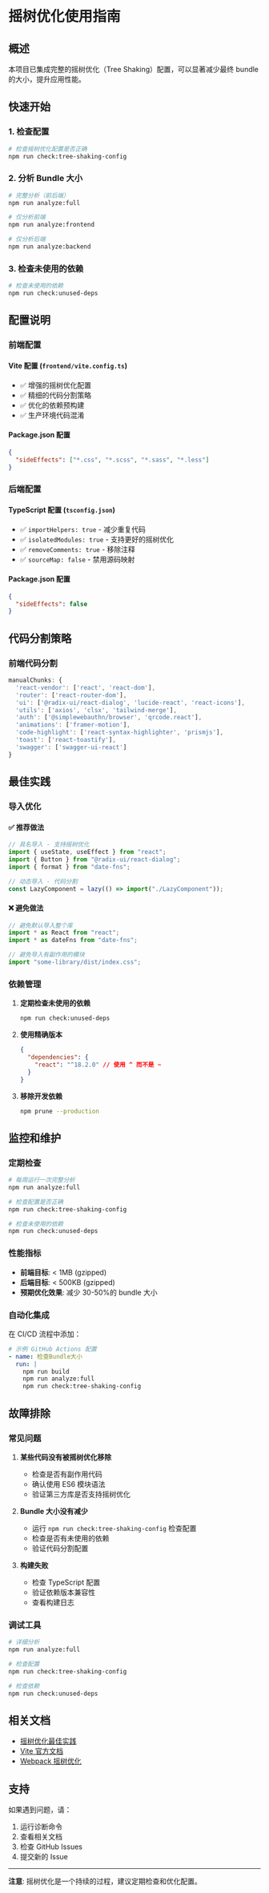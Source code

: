 # 摇树优化使用指南

## 概述

本项目已集成完整的摇树优化（Tree Shaking）配置，可以显著减少最终 bundle 的大小，提升应用性能。

## 快速开始

### 1. 检查配置

```bash
# 检查摇树优化配置是否正确
npm run check:tree-shaking-config
```

### 2. 分析 Bundle 大小

```bash
# 完整分析（前后端）
npm run analyze:full

# 仅分析前端
npm run analyze:frontend

# 仅分析后端
npm run analyze:backend
```

### 3. 检查未使用的依赖

```bash
# 检查未使用的依赖
npm run check:unused-deps
```

## 配置说明

### 前端配置

#### Vite 配置 (`frontend/vite.config.ts`)

- ✅ 增强的摇树优化配置
- ✅ 精细的代码分割策略
- ✅ 优化的依赖预构建
- ✅ 生产环境代码混淆

#### Package.json 配置

```json
{
  "sideEffects": ["*.css", "*.scss", "*.sass", "*.less"]
}
```

### 后端配置

#### TypeScript 配置 (`tsconfig.json`)

- ✅ `importHelpers: true` - 减少重复代码
- ✅ `isolatedModules: true` - 支持更好的摇树优化
- ✅ `removeComments: true` - 移除注释
- ✅ `sourceMap: false` - 禁用源码映射

#### Package.json 配置

```json
{
  "sideEffects": false
}
```

## 代码分割策略

### 前端代码分割

```typescript
manualChunks: {
  'react-vendor': ['react', 'react-dom'],
  'router': ['react-router-dom'],
  'ui': ['@radix-ui/react-dialog', 'lucide-react', 'react-icons'],
  'utils': ['axios', 'clsx', 'tailwind-merge'],
  'auth': ['@simplewebauthn/browser', 'qrcode.react'],
  'animations': ['framer-motion'],
  'code-highlight': ['react-syntax-highlighter', 'prismjs'],
  'toast': ['react-toastify'],
  'swagger': ['swagger-ui-react']
}
```

## 最佳实践

### 导入优化

#### ✅ 推荐做法

```typescript
// 具名导入 - 支持摇树优化
import { useState, useEffect } from "react";
import { Button } from "@radix-ui/react-dialog";
import { format } from "date-fns";

// 动态导入 - 代码分割
const LazyComponent = lazy(() => import("./LazyComponent"));
```

#### ❌ 避免做法

```typescript
// 避免默认导入整个库
import * as React from "react";
import * as dateFns from "date-fns";

// 避免导入有副作用的模块
import "some-library/dist/index.css";
```

### 依赖管理

1. **定期检查未使用的依赖**

   ```bash
   npm run check:unused-deps
   ```

2. **使用精确版本**

   ```json
   {
     "dependencies": {
       "react": "^18.2.0" // 使用 ^ 而不是 ~
     }
   }
   ```

3. **移除开发依赖**
   ```bash
   npm prune --production
   ```

## 监控和维护

### 定期检查

```bash
# 每周运行一次完整分析
npm run analyze:full

# 检查配置是否正确
npm run check:tree-shaking-config

# 检查未使用的依赖
npm run check:unused-deps
```

### 性能指标

- **前端目标**: < 1MB (gzipped)
- **后端目标**: < 500KB (gzipped)
- **预期优化效果**: 减少 30-50%的 bundle 大小

### 自动化集成

在 CI/CD 流程中添加：

```yaml
# 示例 GitHub Actions 配置
- name: 检查Bundle大小
  run: |
    npm run build
    npm run analyze:full
    npm run check:tree-shaking-config
```

## 故障排除

### 常见问题

1. **某些代码没有被摇树优化移除**

   - 检查是否有副作用代码
   - 确认使用 ES6 模块语法
   - 验证第三方库是否支持摇树优化

2. **Bundle 大小没有减少**

   - 运行 `npm run check:tree-shaking-config` 检查配置
   - 检查是否有未使用的依赖
   - 验证代码分割配置

3. **构建失败**
   - 检查 TypeScript 配置
   - 验证依赖版本兼容性
   - 查看构建日志

### 调试工具

```bash
# 详细分析
npm run analyze:full

# 检查配置
npm run check:tree-shaking-config

# 检查依赖
npm run check:unused-deps
```

## 相关文档

- [摇树优化最佳实践](./docs/tree-shaking-best-practices.md)
- [Vite 官方文档](https://vitejs.dev/guide/build.html)
- [Webpack 摇树优化](https://webpack.js.org/guides/tree-shaking/)

## 支持

如果遇到问题，请：

1. 运行诊断命令
2. 查看相关文档
3. 检查 GitHub Issues
4. 提交新的 Issue

---

**注意**: 摇树优化是一个持续的过程，建议定期检查和优化配置。
